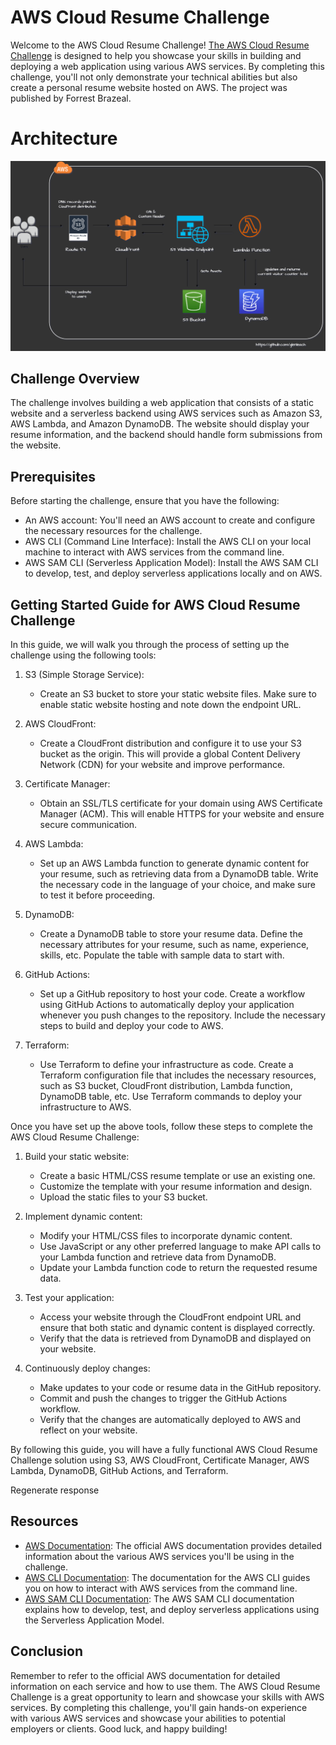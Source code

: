 AWS Cloud Resume Challenge
==========================

Welcome to the AWS Cloud Resume Challenge!  [The AWS Cloud Resume Challenge](https://cloudresumechallenge.dev/docs/the-challenge/aws/) is designed to help you showcase your skills in building and deploying a web application using various AWS services. By completing this challenge, you'll not only demonstrate your technical abilities but also create a personal resume website hosted on AWS. The project was published by Forrest Brazeal.

# **Architecture**

![Screenshot](/img/AWS-Cloud-resume-challenge.png)

Challenge Overview
------------------

The challenge involves building a web application that consists of a static website and a serverless backend using AWS services such as Amazon S3, AWS Lambda, and Amazon DynamoDB. The website should display your resume information, and the backend should handle form submissions from the website.

Prerequisites
-------------

Before starting the challenge, ensure that you have the following:

*   An AWS account: You'll need an AWS account to create and configure the necessary resources for the challenge.
*   AWS CLI (Command Line Interface): Install the AWS CLI on your local machine to interact with AWS services from the command line.
*   AWS SAM CLI (Serverless Application Model): Install the AWS SAM CLI to develop, test, and deploy serverless applications locally and on AWS.

Getting Started Guide for AWS Cloud Resume Challenge
----------------------------------------------------

In this guide, we will walk you through the process of setting up the challenge using the following tools:

1.  S3 (Simple Storage Service):

    *   Create an S3 bucket to store your static website files. Make sure to enable static website hosting and note down the endpoint URL.
2.  AWS CloudFront:

    *   Create a CloudFront distribution and configure it to use your S3 bucket as the origin. This will provide a global Content Delivery Network (CDN) for your website and improve performance.
3.  Certificate Manager:

    *   Obtain an SSL/TLS certificate for your domain using AWS Certificate Manager (ACM). This will enable HTTPS for your website and ensure secure communication.
4.  AWS Lambda:

    *   Set up an AWS Lambda function to generate dynamic content for your resume, such as retrieving data from a DynamoDB table. Write the necessary code in the language of your choice, and make sure to test it before proceeding.
5.  DynamoDB:

    *   Create a DynamoDB table to store your resume data. Define the necessary attributes for your resume, such as name, experience, skills, etc. Populate the table with sample data to start with.
6.  GitHub Actions:

    *   Set up a GitHub repository to host your code. Create a workflow using GitHub Actions to automatically deploy your application whenever you push changes to the repository. Include the necessary steps to build and deploy your code to AWS.
7.  Terraform:

    *   Use Terraform to define your infrastructure as code. Create a Terraform configuration file that includes the necessary resources, such as S3 bucket, CloudFront distribution, Lambda function, DynamoDB table, etc. Use Terraform commands to deploy your infrastructure to AWS.

Once you have set up the above tools, follow these steps to complete the AWS Cloud Resume Challenge:

1.  Build your static website:

    *   Create a basic HTML/CSS resume template or use an existing one.
    *   Customize the template with your resume information and design.
    *   Upload the static files to your S3 bucket.
2.  Implement dynamic content:

    *   Modify your HTML/CSS files to incorporate dynamic content.
    *   Use JavaScript or any other preferred language to make API calls to your Lambda function and retrieve data from DynamoDB.
    *   Update your Lambda function code to return the requested resume data.
3.  Test your application:

    *   Access your website through the CloudFront endpoint URL and ensure that both static and dynamic content is displayed correctly.
    *   Verify that the data is retrieved from DynamoDB and displayed on your website.
4.  Continuously deploy changes:

    *   Make updates to your code or resume data in the GitHub repository.
    *   Commit and push the changes to trigger the GitHub Actions workflow.
    *   Verify that the changes are automatically deployed to AWS and reflect on your website.

By following this guide, you will have a fully functional AWS Cloud Resume Challenge solution using S3, AWS CloudFront, Certificate Manager, AWS Lambda, DynamoDB, GitHub Actions, and Terraform.






    
Regenerate response
    

Resources
---------


*   [AWS Documentation](https://aws.amazon.com/documentation/): The official AWS documentation provides detailed information about the various AWS services you'll be using in the challenge.
*   [AWS CLI Documentation](https://awscli.amazonaws.com/v2/documentation/api/latest/index.html): The documentation for the AWS CLI guides you on how to interact with AWS services from the command line.
*   [AWS SAM CLI Documentation](https://docs.aws.amazon.com/serverless-application-model/latest/developerguide/what-is-sam.html): The AWS SAM CLI documentation explains how to develop, test, and deploy serverless applications using the Serverless Application Model.

Conclusion
----------
Remember to refer to the official AWS documentation for detailed information on each
service and how to use them. The AWS Cloud Resume Challenge is a great opportunity to
learn and showcase your skills with AWS services. By completing this challenge, 
you'll gain hands-on experience with various AWS services and showcase your abilities to potential employers or clients. 
Good luck, and happy building!
